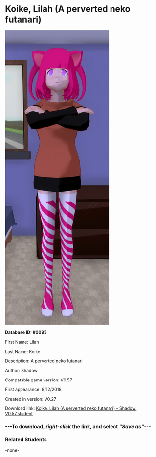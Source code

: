 # Koike, Lilah (A perverted neko futanari)

<img src="../../Files/Images/Koike, Lilah (A perverted neko futanari).png" title="Koike, Lilah (A perverted neko futanari) - Shadow, V0.57">

**Database ID: #0095**

First Name: Lilah

Last Name: Koike

Description: A perverted neko futanari

Author: Shadow

Compatable game version: V0.57

First appearance: 8/12/2018

Created in version: V0.27

Download link: <a href="https://raw.githubusercontent.com/Arbiter1223/Daigaku-Gurashi-Custom-Students/master/Files/Student%20Files/Koike%2C%20Lilah%20(A%20perverted%20neko%20futanari)%20-%20Shadow%2C%20V0.57.student">Koike, Lilah (A perverted neko futanari) - Shadow, V0.57.student</a>

### ---**To download, _right-click_ the link, and select _"Save as"_**---

### Related Students

-none-

